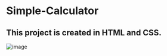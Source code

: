 # Simple-Calculator
## This project is created in HTML and CSS.
![image](https://github.com/Ankushnarwade07/Simple-Calculator/assets/124655150/c4326df5-9aed-4ccb-8ff3-a24f47745852)
